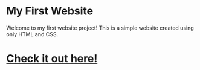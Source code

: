 # My First Website

Welcome to my first website project! This is a simple website created using only HTML and CSS. 

# [Check it out here!](https://ahmadzana.github.io/only-html-css/)
